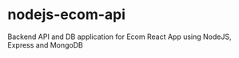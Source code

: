 # nodejs-ecom-api
Backend API and DB application for Ecom React App using NodeJS, Express and MongoDB
